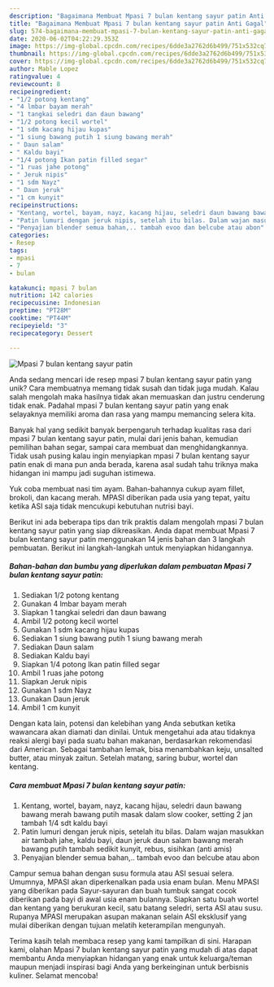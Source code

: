 ```yaml
---
description: "Bagaimana Membuat Mpasi 7 bulan kentang sayur patin Anti Gagal"
title: "Bagaimana Membuat Mpasi 7 bulan kentang sayur patin Anti Gagal"
slug: 574-bagaimana-membuat-mpasi-7-bulan-kentang-sayur-patin-anti-gagal
date: 2020-06-02T04:22:29.353Z
image: https://img-global.cpcdn.com/recipes/6dde3a2762d6b499/751x532cq70/mpasi-7-bulan-kentang-sayur-patin-foto-resep-utama.jpg
thumbnail: https://img-global.cpcdn.com/recipes/6dde3a2762d6b499/751x532cq70/mpasi-7-bulan-kentang-sayur-patin-foto-resep-utama.jpg
cover: https://img-global.cpcdn.com/recipes/6dde3a2762d6b499/751x532cq70/mpasi-7-bulan-kentang-sayur-patin-foto-resep-utama.jpg
author: Mable Lopez
ratingvalue: 4
reviewcount: 8
recipeingredient:
- "1/2 potong kentang"
- "4 lmbar bayam merah"
- "1 tangkai seledri dan daun bawang"
- "1/2 potong kecil wortel"
- "1 sdm kacang hijau kupas"
- "1 siung bawang putih 1 siung bawang merah"
- " Daun salam"
- " Kaldu bayi"
- "1/4 potong Ikan patin filled segar"
- "1 ruas jahe potong"
- " Jeruk nipis"
- "1 sdm Nayz"
- " Daun jeruk"
- "1 cm kunyit"
recipeinstructions:
- "Kentang, wortel, bayam, nayz, kacang hijau, seledri daun bawang bawang merah bawang putih masak dalam slow cooker, setting 2 jan tambah 1/4 sdt kaldu bayi"
- "Patin lumuri dengan jeruk nipis, setelah itu bilas. Dalam wajan masukkan air tambah jahe, kaldu bayi, daun jeruk daun salam bawang merah bawang putih tambah sedikit kunyit, rebus, sisihkan (anti amis)"
- "Penyajian blender semua bahan,.. tambah evoo dan belcube atau abon"
categories:
- Resep
tags:
- mpasi
- 7
- bulan

katakunci: mpasi 7 bulan 
nutrition: 142 calories
recipecuisine: Indonesian
preptime: "PT28M"
cooktime: "PT44M"
recipeyield: "3"
recipecategory: Dessert

---
```



![Mpasi 7 bulan kentang sayur patin](https://img-global.cpcdn.com/recipes/6dde3a2762d6b499/751x532cq70/mpasi-7-bulan-kentang-sayur-patin-foto-resep-utama.jpg)

Anda sedang mencari ide resep mpasi 7 bulan kentang sayur patin yang unik? Cara membuatnya memang tidak susah dan tidak juga mudah. Kalau salah mengolah maka hasilnya tidak akan memuaskan dan justru cenderung tidak enak. Padahal mpasi 7 bulan kentang sayur patin yang enak selayaknya memiliki aroma dan rasa yang mampu memancing selera kita.

Banyak hal yang sedikit banyak berpengaruh terhadap kualitas rasa dari mpasi 7 bulan kentang sayur patin, mulai dari jenis bahan, kemudian pemilihan bahan segar, sampai cara membuat dan menghidangkannya. Tidak usah pusing kalau ingin menyiapkan mpasi 7 bulan kentang sayur patin enak di mana pun anda berada, karena asal sudah tahu triknya maka hidangan ini mampu jadi suguhan istimewa.

Yuk coba membuat nasi tim ayam. Bahan-bahannya cukup ayam fillet, brokoli, dan kacang merah. MPASI diberikan pada usia yang tepat, yaitu ketika ASI saja tidak mencukupi kebutuhan nutrisi bayi.


Berikut ini ada beberapa tips dan trik praktis dalam mengolah mpasi 7 bulan kentang sayur patin yang siap dikreasikan. Anda dapat membuat Mpasi 7 bulan kentang sayur patin menggunakan 14 jenis bahan dan 3 langkah pembuatan. Berikut ini langkah-langkah untuk menyiapkan hidangannya.

<!--inarticleads1-->

##### Bahan-bahan dan bumbu yang diperlukan dalam pembuatan Mpasi 7 bulan kentang sayur patin:

1. Sediakan 1/2 potong kentang
1. Gunakan 4 lmbar bayam merah
1. Siapkan 1 tangkai seledri dan daun bawang
1. Ambil 1/2 potong kecil wortel
1. Gunakan 1 sdm kacang hijau kupas
1. Sediakan 1 siung bawang putih 1 siung bawang merah
1. Sediakan  Daun salam
1. Sediakan  Kaldu bayi
1. Siapkan 1/4 potong Ikan patin filled segar
1. Ambil 1 ruas jahe potong
1. Siapkan  Jeruk nipis
1. Gunakan 1 sdm Nayz
1. Gunakan  Daun jeruk
1. Ambil 1 cm kunyit


Dengan kata lain, potensi dan kelebihan yang Anda sebutkan ketika wawancara akan diamati dan dinilai. Untuk mengetahui ada atau tidaknya reaksi alergi bayi pada suatu bahan makanan, berdasarkan rekomendasi dari American. Sebagai tambahan lemak, bisa menambahkan keju, unsalted butter, atau minyak zaitun. Setelah matang, saring bubur, wortel dan kentang. 

<!--inarticleads2-->

##### Cara membuat Mpasi 7 bulan kentang sayur patin:

1. Kentang, wortel, bayam, nayz, kacang hijau, seledri daun bawang bawang merah bawang putih masak dalam slow cooker, setting 2 jan tambah 1/4 sdt kaldu bayi
1. Patin lumuri dengan jeruk nipis, setelah itu bilas. Dalam wajan masukkan air tambah jahe, kaldu bayi, daun jeruk daun salam bawang merah bawang putih tambah sedikit kunyit, rebus, sisihkan (anti amis)
1. Penyajian blender semua bahan,.. tambah evoo dan belcube atau abon


Campur semua bahan dengan susu formula atau ASI sesuai selera. Umumnya, MPASI akan diperkenalkan pada usia enam bulan. Menu MPASI yang diberikan pada Sayur-sayuran dan buah tumbuk sangat cocok diberikan pada bayi di awal usia enam bulannya. Siapkan satu buah wortel dan kentang yang berukuran kecil, satu batang seledri, serta ASI atau susu. Rupanya MPASI merupakan asupan makanan selain ASI eksklusif yang mulai diberikan dengan tujuan melatih keterampilan mengunyah. 

Terima kasih telah membaca resep yang kami tampilkan di sini. Harapan kami, olahan Mpasi 7 bulan kentang sayur patin yang mudah di atas dapat membantu Anda menyiapkan hidangan yang enak untuk keluarga/teman maupun menjadi inspirasi bagi Anda yang berkeinginan untuk berbisnis kuliner. Selamat mencoba!
